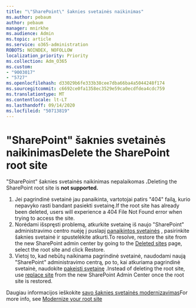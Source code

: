```yaml
---
title: "\"SharePoint\" šaknies svetainės naikinimas"
ms.author: pebaum
author: pebaum
manager: mnirkhe
ms.audience: Admin
ms.topic: article
ms.service: o365-administration
ROBOTS: NOINDEX, NOFOLLOW
localization_priority: Priority
ms.collection: Adm_O365
ms.custom:
- "9003017"
- "5727"
ms.openlocfilehash: d33029b6fe333b38cee7dba66ba4a5044248f174
ms.sourcegitcommit: c6692ce0fa1358ec3529e59ca0ecdfdea4cdc759
ms.translationtype: MT
ms.contentlocale: lt-LT
ms.lasthandoff: 09/14/2020
ms.locfileid: "50713819"
---
```

# <a name="delete-the-sharepoint-root-site"></a><span data-ttu-id="099fe-102">"SharePoint" šaknies svetainės naikinimas</span><span class="sxs-lookup"><span data-stu-id="099fe-102">Delete the SharePoint root site</span></span>

<span data-ttu-id="099fe-103">"SharePoint" šaknies svetainės naikinimas nepalaikomas  **.**</span><span class="sxs-lookup"><span data-stu-id="099fe-103">Deleting the SharePoint root site is  **not supported.**</span></span>

1.  <span data-ttu-id="099fe-104">Jei pagrindinė svetainė jau panaikinta, vartotojai patirs "404" failą, kurio nepavyko rasti bandant pasiekti svetainę.</span><span class="sxs-lookup"><span data-stu-id="099fe-104">If the root site has already been deleted, users will experience a  404 File Not Found  error when trying to access the site.</span></span>
2.  <span data-ttu-id="099fe-105">Norėdami išspręsti problemą, atkurkite svetainę iš naujo "SharePoint" administravimo centro nuėję į puslapį  [panaikintos svetainės](https://admin.microsoft.com/sharepoint?page=recycleBin&modern=true)  , pasirinkite šaknies svetainė ir spustelėkite atkurti.</span><span class="sxs-lookup"><span data-stu-id="099fe-105">To resolve, restore the site  from the new SharePoint admin center by going to the  [Deleted sites](https://admin.microsoft.com/sharepoint?page=recycleBin&modern=true)  page, select the root site and click  Restore.</span></span>
3.  <span data-ttu-id="099fe-106">Vietoj to, kad nebūtų naikinama pagrindinė svetainė, naudodami naują "SharePoint" administravimo centrą, po to, kai atkuriama pagrindinė svetainė, naudokite [pakeisti svetainę](https://docs.microsoft.com/sharepoint/modern-root-site#replace-your-root-site)  .</span><span class="sxs-lookup"><span data-stu-id="099fe-106">Instead of deleting the root site, use [replace site](https://docs.microsoft.com/sharepoint/modern-root-site#replace-your-root-site)  from the new SharePoint Admin Center once the root site is restored.</span></span>

<span data-ttu-id="099fe-107">Daugiau informacijos ieškokite [savo šaknies svetainės modernizavimas](https://docs.microsoft.com/sharepoint/modern-root-site)</span><span class="sxs-lookup"><span data-stu-id="099fe-107">For more info, see [Modernize your root site](https://docs.microsoft.com/sharepoint/modern-root-site)</span></span>